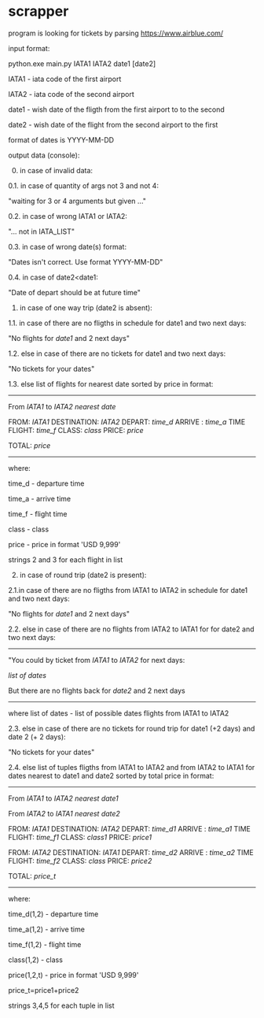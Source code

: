 # scrapper
program is looking for tickets by parsing https://www.airblue.com/

input format:

python.exe main.py IATA1 IATA2 date1 [date2]

IATA1 - iata code of the first airport

IATA2 - iata code of the second airport

date1 - wish date of the fligth from the first airport to to the second

date2 - wish date of the flight from the second airport to the first

format of dates is YYYY-MM-DD

output data (console):


0. in case of invalid data:

0.1. in case of quantity of args not 3 and not 4:

"waiting for 3 or 4 arguments but given ..."

0.2. in case of wrong IATA1 or IATA2:

"... not in IATA_LIST"

0.3. in case of wrong date(s) format:

"Dates isn't correct. Use format YYYY-MM-DD"

0.4. in case of date2<date1:

"Date of depart should be at future time"

1. in case of one way trip (date2 is absent):

1.1. in case of there are no fligths in schedule for date1 and two next days:

"No flights for _date1_ and 2 next days"

1.2. else in case of there are no tickets for date1 and two next days:

"No tickets for your dates"

1.3. else list of flights for nearest date sorted by price in format:

**********************

From _IATA1_ to _IATA2_ _nearest date_

FROM: _IATA1_ DESTINATION: _IATA2_ DEPART: _time_d_ ARRIVE : _time_a_ TIME FLIGHT: _time_f_ CLASS: _class_ PRICE: _price_

TOTAL: _price_

**********************

where:

time_d - departure time

time_a - arrive time

time_f - flight time

class - class

price - price in format 'USD 9,999'

strings 2 and 3 for each flight in list

2. in case of round trip (date2 is present):

2.1.in case of there are no fligths from IATA1 to IATA2 in schedule for date1 and two next days:

"No flights for _date1_ and 2 next days"

2.2. else in case of there are no flights from IATA2 to IATA1 for for date2 and two next days:

**********************

"You could by ticket from _IATA1_ to _IATA2_ for next days:

_list of dates_

But there are no flights back for _date2_ and 2 next days

**********************

where list of dates - list of possible dates flights from IATA1 to IATA2

2.3. else in case of there are no tickets for round trip for date1 (+2 days) and date 2 (+ 2 days):

"No tickets for your dates"

2.4. else list of tuples fligths from IATA1 to IATA2 and from IATA2 to IATA1 for dates nearest to date1 and date2 sorted by total price in format:

**********************

From _IATA1_ to _IATA2_ _nearest date1_

From _IATA2_ to _IATA1_ _nearest date2_

FROM: _IATA1_ DESTINATION: _IATA2_ DEPART: _time_d1_ ARRIVE : _time_a1_ TIME FLIGHT: _time_f1_ CLASS: _class1_ PRICE: _price1_

FROM: _IATA2_ DESTINATION: _IATA1_ DEPART: _time_d2_ ARRIVE : _time_a2_ TIME FLIGHT: _time_f2_ CLASS: _class_ PRICE: _price2_

TOTAL: _price_t_

**********************

where:

time_d(1,2) - departure time

time_a(1,2) - arrive time

time_f(1,2) - flight time

class(1,2) - class

price(1,2,t) - price in format 'USD 9,999'

price_t=price1+price2

strings 3,4,5 for each tuple in list
